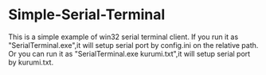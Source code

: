 # Simple-Serial-Terminal
This is a simple example of win32 serial terminal client.
If you run it as "SerialTerminal.exe",it will setup serial port by config.ini on the relative path.
Or you can run it as "SerialTerminal.exe kurumi.txt",it will setup serial port by kurumi.txt.
